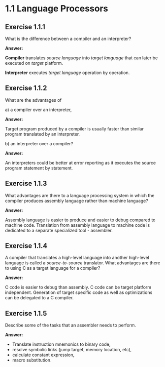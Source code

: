 # 1.1 Language Processors

## Exercise 1.1.1
What is the difference between a compiler and an interpreter?

**Answer:**

**Compiler** translates *source language* into *target language* that can later be
executed on *target* platform.

**Interpreter** executes *target language* operation by operation.

## Exercise 1.1.2
What are the advantages of

a) a compiler over an interpreter,

**Answer:**

Target program produced by a compiler is usually faster than similar program
translated by an interpreter.

b) an interpreter over a compiler?

**Answer:**

An interpreters could be better at error reporting as it executes the source
program statement by statement.

## Exercise 1.1.3
What advantages are there to a language processing system in which the compiler
produces assembly language rather than machine language?

**Answer:**

Assembly language is easier to produce and easier to debug compared to machine
code. Translation from assembly language to machine code is dedicated to a
separate specialized tool - assembler.

## Exercise 1.1.4
A compiler that translates a high-level language into another high-level
language is called a *source-to-source* translator. What advantages are there
to using C as a target language for a compiler?

**Answer:**

C code is easier to debug than assembly. C code can be target platform
independent. Generation of target specific code as well as optimizations can
be delegated to a C compiler.

## Exercise 1.1.5
Describe some of the tasks that an assembler needs to perform.

**Answer:**
* Translate instruction mnemonics to binary code,
* resolve symbolic links (jump target, memory location, etc),
* calculate constant expression,
* macro substitution.

